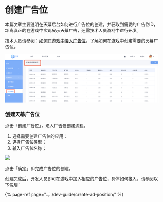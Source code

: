 # 创建广告位

本篇文章主要说明在天幕后台如何进行广告位的创建，并获取到需要的广告位ID，距离真正的在游戏中实现展示天幕广告，还需技术人员游戏中进行开发。

技术人员请参阅：[如何在游戏中接入广告位](../../dev-guide/create-ad-position/)，了解如何在游戏中创建需要的天幕广告位。

![](../../.gitbook/assets/image%20%28178%29.png)

### **创建天幕广告位**

点击「创建广告位」，进入广告位创建流程。

1. 选择需要创建广告位的应用；
2. 选择广告位类型；
3. 输入广告位名称；

![](https://cdn.nlark.com/yuque/0/2019/png/254569/1557216607818-225b7cff-9612-46f5-afd8-05bfce8169bd.png?x-oss-process=image/resize,w_2000)

点击「确定」即完成广告位的创建。

创建完成后，开发人员即可在游戏中加入相应的广告位，具体如何接入，请参阅以下说明：

{% page-ref page="../../dev-guide/create-ad-position/" %}





